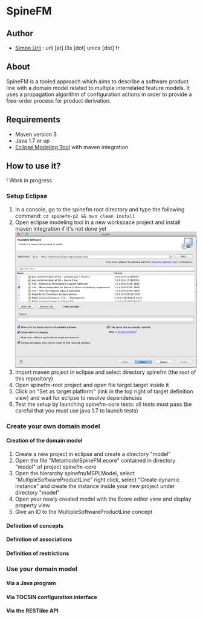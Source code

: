 SpineFM
=======

## Author

* [Simon Urli](http://simonurli.fr) : urli [at] i3s [dot] unice [dot] fr 

## About 

SpineFM is a tooled approach which aims to describe a software product line with a domain model related to multiple interrelated feature models. It uses a propagation algorithm of configuration actions in order to provide a free-order process for product derivation. 

## Requirements 

* Maven version 3
* Java 1.7 or up
* [Eclipse Modeling Tool](https://eclipse.org/modeling/) with maven integration

## How to use it? 

! Work in progress

### Setup Eclipse 

1. In a console, go to the spinefm root directory and type the following command: `cd spinefm-p2 && mvn clean install`
2. Open eclipse modeling tool in a new workspace project and install maven integration if it's not done yet
![Install maven integration](https://raw.githubusercontent.com/surli/spinefm/master/documentation/images/1-install-maven-integration.png)
3. Import maven project in eclipse and select directory spinefm (the root of this repository)
4. Open spinefm-root project and open file target.target inside it
5. Click on "Set as target platform" (link in the top right of target definition view) and wait for eclipse to resolve dependencies
6. Test the setup by launching spinefm-core tests: all tests must pass (be careful that you must use java 1.7 to launch tests)

### Create your own domain model

#### Creation of the domain model
1. Create a new project in eclipse and create a directory "model"
2. Open the file "MetamodelSpineFM.ecore" contained in directory "model" of project spinefm-core
3. Open the hierarchy spinefm/MSPLModel, select "MultipleSoftwareProductLine" right click, select "Create dynamic instance" and create the instance inside your new project under directory "model"
4. Open your newly created model with the Ecore editor view and display property view
5. Give an ID to the MultipleSoftwareProductLine concept 

#### Definition of concepts

#### Definition of associations

#### Definition of restrictions

### Use your domain model

#### Via a Java program

#### Via TOCSIN configuration interface

#### Via the RESTlike API 

